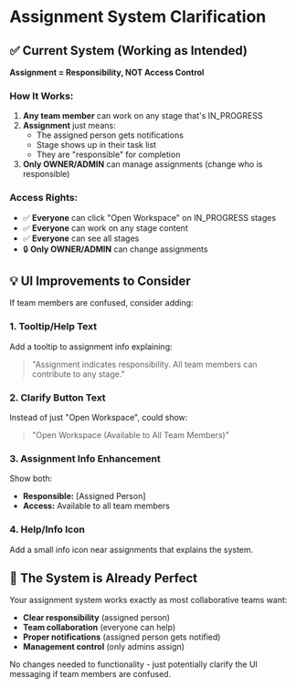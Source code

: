 # Assignment System Clarification

## ✅ Current System (Working as Intended)

**Assignment = Responsibility, NOT Access Control**

### How It Works:
1. **Any team member** can work on any stage that's IN_PROGRESS
2. **Assignment** just means:
   - The assigned person gets notifications
   - Stage shows up in their task list
   - They are "responsible" for completion
3. **Only OWNER/ADMIN** can manage assignments (change who is responsible)

### Access Rights:
- ✅ **Everyone** can click "Open Workspace" on IN_PROGRESS stages
- ✅ **Everyone** can work on any stage content
- ✅ **Everyone** can see all stages
- 🔒 **Only OWNER/ADMIN** can change assignments

## 💡 UI Improvements to Consider

If team members are confused, consider adding:

### 1. Tooltip/Help Text
Add a tooltip to assignment info explaining:
> "Assignment indicates responsibility. All team members can contribute to any stage."

### 2. Clarify Button Text
Instead of just "Open Workspace", could show:
> "Open Workspace (Available to All Team Members)"

### 3. Assignment Info Enhancement  
Show both:
- **Responsible:** [Assigned Person]
- **Access:** Available to all team members

### 4. Help/Info Icon
Add a small info icon near assignments that explains the system.

## 🎯 The System is Already Perfect

Your assignment system works exactly as most collaborative teams want:
- **Clear responsibility** (assigned person)  
- **Team collaboration** (everyone can help)
- **Proper notifications** (assigned person gets notified)
- **Management control** (only admins assign)

No changes needed to functionality - just potentially clarify the UI messaging if team members are confused.